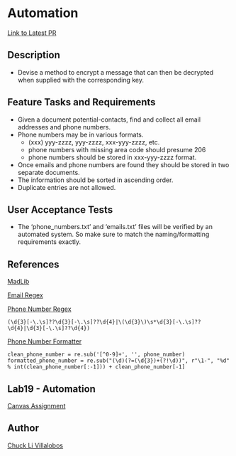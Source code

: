 
# Automation

[Link to Latest PR](https://github.com/ticochuck/automation/pull/2)
                   
## Description
- Devise a method to encrypt a message that can then be decrypted when supplied with the corresponding key.

## Feature Tasks and Requirements

- Given a document potential-contacts, find and collect all email addresses and phone numbers.
- Phone numbers may be in various formats.
    - (xxx) yyy-zzzz, yyy-zzzz, xxx-yyy-zzzz, etc.
    - phone numbers with missing area code should presume 206
    - phone numbers should be stored in xxx-yyy-zzzz format.
- Once emails and phone numbers are found they should be stored in two separate documents.
- The information should be sorted in ascending order.
- Duplicate entries are not allowed.



## User Acceptance Tests

- The ‘phone_numbers.txt’ and ‘emails.txt’ files will be verified by an automated system. So make sure to match the naming/formatting requirements exactly.

## References

[MadLib](https://github.com/ticochuck/madlib-cli/blob/master/madlib_cli/madlib.py)


[Email Regex](https://www.geeksforgeeks.org/extracting-email-addresses-using-regular-expressions-python/)


[Phone Number Regex](https://stackoverflow.com/questions/3868753/find-phone-numbers-in-python-script)

    (\d{3}[-\.\s]??\d{3}[-\.\s]??\d{4}|\(\d{3}\)\s*\d{3}[-\.\s]??\d{4}|\d{3}[-\.\s]??\d{4})

[Phone Number Formatter](https://stackoverflow.com/questions/7058120/whats-the-best-way-to-format-a-phone-number-in-python)

    clean_phone_number = re.sub('[^0-9]+', '', phone_number)
    formatted_phone_number = re.sub("(\d)(?=(\d{3})+(?!\d))", r"\1-", "%d" % int(clean_phone_number[:-1])) + clean_phone_number[-1]

## Lab19 - Automation

[Canvas Assignment](https://canvas.instructure.com/courses/2045906/assignments/15160042)

## Author

[Chuck Li Villalobos](https://github.com/ticochuck)
